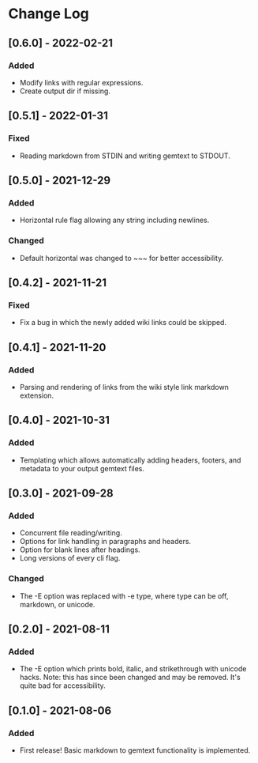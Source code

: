 # Change Log

## [0.6.0] - 2022-02-21
### Added
- Modify links with regular expressions.
- Create output dir if missing.

## [0.5.1] - 2022-01-31
### Fixed
- Reading markdown from STDIN and writing gemtext to STDOUT.

## [0.5.0] - 2021-12-29
### Added
- Horizontal rule flag allowing any string including newlines.

### Changed
- Default horizontal was changed to ~~~ for better accessibility.

## [0.4.2] - 2021-11-21
### Fixed
- Fix a bug in which the newly added wiki links could be skipped.

## [0.4.1] - 2021-11-20
### Added
- Parsing and rendering of links from the wiki style link markdown extension.

## [0.4.0] - 2021-10-31
### Added
- Templating which allows automatically adding headers, footers, and metadata to
  your output gemtext files.

## [0.3.0] - 2021-09-28
### Added
- Concurrent file reading/writing.
- Options for link handling in paragraphs and headers.
- Option for blank lines after headings.
- Long versions of every cli flag.

### Changed
- The -E option was replaced with -e type, where type can be off, markdown, or
  unicode.

## [0.2.0] - 2021-08-11
### Added
- The -E option which prints bold, italic, and strikethrough with unicode hacks.
  Note: this has since been changed and may be removed. It's quite bad for
  accessibility.

## [0.1.0] - 2021-08-06
### Added
- First release! Basic markdown to gemtext functionality is implemented.
